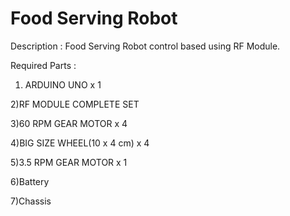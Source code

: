 # Food Serving Robot
Description : Food Serving Robot control based using RF Module.

Required Parts :

1) ARDUINO UNO x 1

2)RF MODULE COMPLETE SET

3)60 RPM GEAR MOTOR x 4

4)BIG SIZE WHEEL(10 x 4 cm) x 4

5)3.5 RPM GEAR MOTOR x 1

6)Battery

7)Chassis

